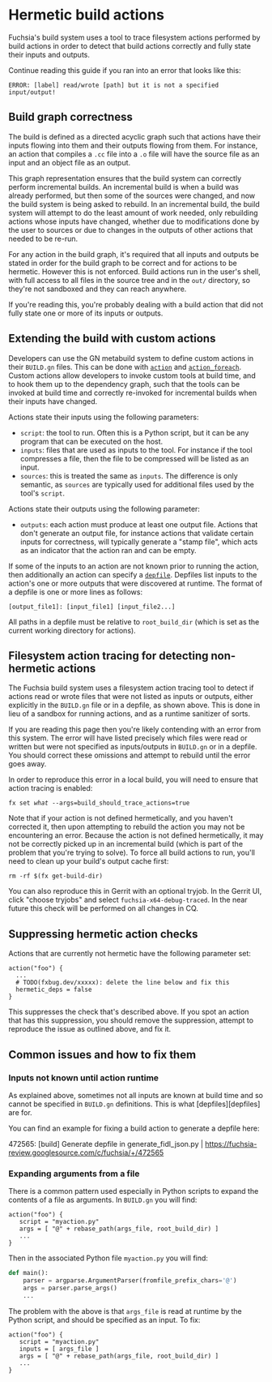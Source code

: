 # Hermetic build actions

Fuchsia's build system uses a tool to trace filesystem actions performed by
build actions in order to detect that build actions correctly and fully state
their inputs and outputs.

Continue reading this guide if you ran into an error that looks like this:

```
ERROR: [label] read/wrote [path] but it is not a specified input/output!
```

## Build graph correctness

The build is defined as a directed acyclic graph such that actions have their
inputs flowing into them and their outputs flowing from them. For instance, an
action that compiles a `.cc` file into a `.o` file will have the source file as
an input and an object file as an output.

This graph representation ensures that the build system can correctly perform
incremental builds. An incremental build is when a build was already performed,
but then some of the sources were changed, and now the build system is being
asked to rebuild. In an incremental build, the build system will attempt to do
the least amount of work needed, only rebuilding actions whose inputs have
changed, whether due to modifications done by the user to sources or due to
changes in the outputs of other actions that needed to be re-run.

For any action in the build graph, it's required that all inputs and outputs be
stated in order for the build graph to be correct and for actions to be
hermetic. However this is not enforced.
Build actions run in the user's shell, with full access to all files in the
source tree and in the `out/` directory, so they're not sandboxed and they can
reach anywhere.

If you're reading this, you're probably dealing with a build action that did not
fully state one or more of its inputs or outputs.

## Extending the build with custom actions

Developers can use the GN metabuild system to define custom actions in their
`BUILD.gn` files. This can be done with [`action`][action] and
[`action_foreach`][action_foreach]. Custom actions allow developers to invoke
custom tools at build time, and to hook them up to the dependency graph, such
that the tools can be invoked at build time and correctly re-invoked for
incremental builds when their inputs have changed.

Actions state their inputs using the following parameters:

*  `script`: the tool to run. Often this is a Python script, but it can be any
   program that can be executed on the host.
*  `inputs`: files that are used as inputs to the tool. For instance if the tool
   compresses a file, then the file to be compressed will be listed as an input.
*  `sources`: this is treated the same as `inputs`. The difference is only
   semantic, as `sources` are typically used for additional files used by the
   tool's `script`.

Actions state their outputs using the following parameter:

*  `outputs`: each action must produce at least one output file. Actions that
   don't generate an output file, for instance actions that validate certain
   inputs for correctness, will typically generate a "stamp file", which acts as
   an indicator that the action ran and can be empty.

If some of the inputs to an action are not known prior to running the action,
then additionally an action can specify a [`depfile`][depfile]. Depfiles list
inputs to the action's one or more outputs that were discovered at runtime. The
format of a depfile is one or more lines as follows:

```
[output_file1]: [input_file1] [input_file2...]
```

All paths in a depfile must be relative to `root_build_dir` (which is set as the
current working directory for actions).

## Filesystem action tracing for detecting non-hermetic actions

The Fuchsia build system uses a filesystem action tracing tool to detect if
actions read or wrote files that were not listed as inputs or outputs, either
explicitly in the `BUILD.gn` file or in a depfile, as shown above. This is done
in lieu of a sandbox for running actions, and as a runtime sanitizer of sorts.

If you are reading this page then you're likely contending with an error from
this system. The error will have listed precisely which files were read or
written but were not specified as inputs/outputs in `BUILD.gn` or in a depfile.
You should correct these omissions and attempt to rebuild until the error goes
away.

In order to reproduce this error in a local build, you will need to ensure that
action tracing is enabled:

<pre class="prettyprint">
<code class="devsite-terminal">fx set <var>what</var> --args=build_should_trace_actions=true</code>
</pre>

Note that if your action is not defined hermetically, and you haven't corrected
it, then upon attempting to rebuild the action you may not be encountering an
error. Because the action is not defined hermetically, it may not be correctly
picked up in an incremental build (which is part of the problem that you're
trying to solve). To force all build actions to run, you'll need to clean up
your build's output cache first:

```posix-terminal
rm -rf $(fx get-build-dir)
```

You can also reproduce this in Gerrit with an optional tryjob.
In the Gerrit UI, click "choose tryjobs" and select `fuchsia-x64-debug-traced`.
In the near future this check will be performed on all changes in CQ.

## Suppressing hermetic action checks

Actions that are currently not hermetic have the following parameter set:

```gn
action("foo") {
  ...
  # TODO(fxbug.dev/xxxxx): delete the line below and fix this
  hermetic_deps = false
}
```

This suppresses the check that's described above.
If you spot an action that has this suppression, you should remove the
suppression, attempt to reproduce the issue as outlined above, and fix it.

## Common issues and how to fix them

### Inputs not known until action runtime

As explained above, sometimes not all inputs are known at build time and so
cannot be specified in `BUILD.gn` definitions. This is what [depfiles][depfiles]
are for.

You can find an example for fixing a build action to generate a depfile here:

472565: [build] Generate depfile in generate_fidl_json.py |
https://fuchsia-review.googlesource.com/c/fuchsia/+/472565

### Expanding arguments from a file

There is a common pattern used especially in Python scripts to expand the
contents of a file as arguments. In `BUILD.gn` you will find:

```gn
action("foo") {
   script = "myaction.py"
   args = [ "@" + rebase_path(args_file, root_build_dir) ]
   ...
}
```

Then in the associated Python file `myaction.py` you will find:

```python
def main():
    parser = argparse.ArgumentParser(fromfile_prefix_chars='@')
    args = parser.parse_args()
    ...
```

The problem with the above is that `args_file` is read at runtime by the Python
script, and should be specified as an input. To fix:

```gn
action("foo") {
   script = "myaction.py"
   inputs = [ args_file ]
   args = [ "@" + rebase_path(args_file, root_build_dir) ]
   ...
}
```

[action]: https://gn.googlesource.com/gn/+/master/docs/reference.md#func_action
[action_foreach]: https://gn.googlesource.com/gn/+/master/docs/reference.md#func_action_foreach
[depfile]: https://gn.googlesource.com/gn/+/master/docs/reference.md#var_depfile
